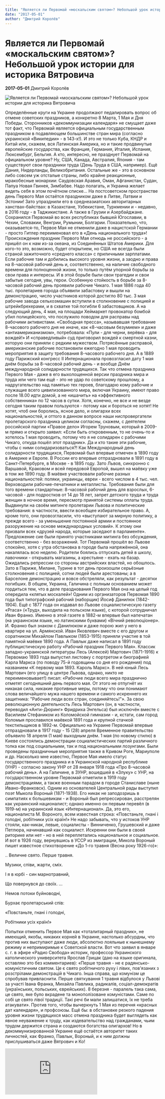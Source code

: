 ```yaml
---
title: "Является ли Первомай «москальским святом»? Небольшой урок истории для историка Вятровича"
date: "2017-05-01"
author: "Дмитрий Королёв"
---
```


# Является ли Первомай «москальским святом»? Небольшой урок истории для историка Вятровича

**2017-05-01** Дмитрий Королёв

![Является ли Первомай «москальским святом»? Небольшой урок истории для историка Вятровича](http://www.2000.ua/modules/pages/pictures/1000x1000/16764_8032aa2a3cd7d810a5c1f4dd92fde906_8296.jpg)

Определённые круги на Украине продолжают педалировать вопрос об отмене советских праздников, а конкретно 8 Марта, 1 Мая и Дня Победы. Сторонников «декоммунизации календаря» не смущает даже тот факт, что Первомай является официальным государственным праздником в подавляющем большинстве стран мира (согласно украинской «Википедии» - в 143-х!). И это не только Куба, КНДР и Китай или, скажем, вся Латинская Америка, но и такие продвинутые европейские государства, как Франция, Германия, Италия, Испания, Люксембург, Бельгия. А кто, интересно, не празднует Первомай на официальном уровне? Ну, США, Канада, Австралия, Япония - там существуют свои праздники труда (День Труда в США, например). Ещё Дания, Нидерланды, Великобритания. Остальные же - это в основном либо совсем уж отсталые страны, либо крайне реакционные, мракобесные монархии: Саудовская Аравия, Оман, Афганистан, Судан, Папуа Новая Гвинея, Зимбабве. Надо полагать, и Украина желает видеть себя в этом почётном списке... На постсоветском пространстве день Первого Мая остаётся праздником даже в Литве, Латвии и Эстонии! Зато упразднили его в среднеазиатских авторитарных ханствах-байствах: в Казахстане, Узбекистане, Туркмении и - недавно, в 2016 году - в Таджикистане. А также в Грузии и Азербайджане. Сохранился Первомай во всех республиках бывшей Югославии, в Чехии, Словакии, Венгрии, Румынии, Болгарии. Показательно, что, оказывается-то, Первое Мая не отменили даже в нацистской Германии - просто Гитлер переименовал его в «День национального труда»! Происхождения праздник Первого Мая отнюдь не российского - а пришёл он к нам из-за океана, из Соединённых Штатов Америки. Для кого-то это, возможно, будет открытием, но США не всегда были страной зажиточного «среднего класса» с приличными зарплатами. Если рабочие там и добились высокого уровня жизни, а заодно и права на 8-часовой рабочий день и, соответственно, на наличие свободного времени для полноценной жизни, то только путём упорной борьбы за свои права и интересы. И в этой борьбе были свои трагедии и свои забытые сегодня, увы, герои. Особенную стойкость в борьбе за 8-часовой рабочий день проявили рабочие Чикаго. 1 мая 1886 года 40 тыс. пролетариев города объявили забастовку и вышли на демонстрацию, число участников которой достигло 80 тыс. 3 мая рабочие завода сельхозмашин вступили в столкновение с полицией и штрейкбрехерами, и в схватке той погибли 6 забастовщиков. А на следующий день, 4 мая, на площади Хеймаркет провокатор бомбой убил полицейского, что послужило поводом для расправы над рабочими активистами. «Свободная пресса», называвшая требование 8-часового рабочего дня не иначе, как «8-часовым безумием» и даже «антиамериканизмом», потребовала: «Пули - для черни, верёвка - для вождей!» И «справедливый» суд приговорил вождей к смертной казни, которую они приняли с редким мужеством. Потрясённые расправой, американские рабочие постановили ежегодно 1 мая проводить мероприятия в защиту требования 8-часового рабочего дня. А в 1889 году Парижский конгресс II Интернационала провозгласил дату 1 мая днём борьбы за 8-часовой рабочий день - и вообще Днём международной солидарности трудящихся. Так что отмена праздника Первого Мая - даже в его выхолощенной версии праздника мира и труда или чего там ещё - это не удар по советскому прошлому, а надругательство над памятью тех героев, благодарю кому рабочие и служащие всего цивилизованного мира, включая Украину, имеют право после 18.00 идти домой, а не «ишачить» на «эффективного собственника» по 12 часов в сутки. Хотя, конечно, не все и не везде сегодня таким правом пользуются - потому как и бороться не хотят! Не хотят, чтоб они боролись, ясное дело, и олигархи всех национальностей, и оттого в данном вопросе наши ниспровергатели пролетарского праздника целиком согласны, скажем, с деятелем российской партии «Правое дело» Игорем Труновым, который в 2009-м прямо и открыто заявил: «Если быть откровенным, то не очень-то и хотелось 1 мая проводить, потому что я не солидарен с рабочими Чикаго, откуда пошёл этот праздник». Да и кто такие эти рабочие, чтобы с ними солидаризоваться?! Как Международный день солидарности трудящихся, Первомай был впервые отмечен в 1890 году в Америке и Европе. В России его впервые отпраздновали в 1891 году в Санкт-Петербурге, в Москве - в 1895 году. Зато Львов, синхронно с Варшавой, Краковом и всей передовой Европой, вышел на маёвку уже в том же 1890 году. В маёвке участвовали рабочие разных национальностей: поляки, украинцы, евреи - всего числом в 4 тыс. чел. Верховодили рабочие-печатники и металлисты. Требования были для того времени стандартные: 8-часовой рабочий день для взрослых, 6-часовой - для подростков от 14 до 18 лет, запрет детского труда и труда женщин в ночное время, пересмотр принятой системы оплаты труда. Выдвинули на своём митинге пролетарии Львова и политические требования: в частности, ввести всеобщее избирательное право. А, кроме того, они провозгласили, что «выступают за мирную политику, а прежде всего - за уменьшение постоянной армии и постоянное разоружение на основе международных условий». К этому они призвали всех «друзей народа, которые заседают в парламенте». Предложение сие были принято участниками митинга без обсуждения, соответственно - без возражений. Тот Первомай прошёл во Львове спокойно, хотя с утра обстановка в городе была напряжённой, она накалялась всю неделю. Родители боялись отпускать детей в школу, лавочники - открывать магазины, а крестьяне - ехать на базар. Ожидались репрессии со стороны австрийских властей, но обошлось. Зато в Париже, Милане, Турине в тот день произошли серьёзные столкновения с полицией, сотни людей были арестованы; а в Барселоне демонстрацию и вовсе обстреляли, как результат - десятки погибших. В общем, Украина, Галичина с полным основанием может гордиться тем, что в деле празднования Первого Мая она на целый год опередила «клятых москалей»! Одним из организаторов Первомая 1890 года был типографский рабочий (наборщик) Йосиф Данилюк (1842-1904). Ещё с 1877 года он издавал во Львове социалистическую газету «Praca» («Труд», выходила на польском языке), с которой сотрудничал Иван Франко. Именно в этой газете в 1882-м впервые был напечатан (на украинском языке, но латинскими буквами) «Вічний революціонер». И. Франко был знаком с Данилюком и даже порою жил у него в квартире на ул. Армянской. Иван Яковлевич вместе с его другом и соратником Михайлом Павлыком (1853-1915) приняли участие в той памятной маёвке 1890 года. А Павлык даже написал в 1891 году публицистическую работу «Рабочий праздник Первого Мая». Классик западно-украинской литературы Лесь (Алексей) Мартович (1871-1916) к Первомаю 1893 года выпустил листовку с портретом и биографией Карла Маркса (по поводу 75-й годовщины со дня его рождения) под названием «К первому мая 1893. Кароль Маркс». В ней юный Лесь Мартович (его улицу в центре Львова, однако, никто не переименовывает!) писал: «Рабочие люди всего мира празднично отметят сегодняшний день первого мая. От этого не отпугнёт их никакая сила, никакие противные меры, потому что они понимают слова величайшего мужа нашего времени и самого искреннего их защитника: "Рабочие люди всех стран, соединяйтесь!"». За свою революционную деятельность Лесь Мартович (он, в частности, переводил «Анти-Дюринг» Фридриха Энгельса) был исключён вместе с Василием Стефаником из Коломойской гимназии - и, кстати, сам город Коломыя прославился маёвкой 1891 года и крупной стачкой текстильщиков в 1892-м. Официально на Украине Первомай впервые отпраздновали в 1917 году - 15 (28) апреля Временное правительство объявило 18 апреля (1 мая) выходным днём. 1 мая (по новому стилю) в Киеве состоялись демонстрации социалистических партий различного толка как под социальными, так и под национальными лозунгами. Были проведены праздничные мероприятия также в Кривом Роге, Мариуполе и др. Насколько мне известно, Первое Мая имело статус государственного праздника и в Украинской народной республике (УНР) - согласно закону УНР от 28 января 1918 года «Про 8-часовой рабочий день». А на Галичине, в ЗУНР, вошедшей в «Злуку» с УНР, на государственном уровне Первомай отметили в 1919 году демонстрациями, а также военным парадом в городе Станиславе (ныне Ивано-Франковск). Одним из основателей Центральной рады выступил поэт Мыкола Вороный (1871-1938). Его никак не заподозришь в симпатиях к большевикам - и Вороный был репрессирован, расстрелян как украинский националист; однако именно он первым перевёл (в 1919-м) на украинский язык «Интернационал». Да, это его, националиста М. Вороного, всем известная строка: «Повстаньте, гнані і голодні, робітники усіх країн!» Не надо забывать, что у истоков УНР стояли, как-никак, левые, социалисты - Винниченко, Грушевский и даже Петлюра, начинавший как социалист. Искренни они были в своей риторике или нет - но в ней переплетались национальное и социальное. И вот в 1926 году, вернувшись в УССР из эмиграции, Микола Вороный пишет известное стихотворение «До 1-го травня (Весна року 1926-го)»:

.. Величне свято. Перше травня.

Музики, співи, жарти, сміх.

І я в юрбі - син марнотравний, 

Що повернувся до своїх. ...

Немов потоки буйноводні,

Бурхає пролетарський спів: 

«Повстаньте, гнані і голодні,

Робітники усіх країн!» 

Попытки отменить Первое Мая как «тоталитарный праздник», не имеющий, якобы, никаких корней в Украине, настолько абсурдны, что против них выступают даже люди, абсолютно лояльные к нынешнему режиму и непримиримые к Советской власти. Вот что заявил в январе с. г. в эфире «Радио Свобода» историк, профессор Украинского католического университета Ярослав Грицак (даю на языке оригинала, оставляю это без комментариев): «Перше травня - не є радянсько-комуністичним святом. Це є свято робітничого руху і лівих, пов'язаних з розстрілами демонстрацій в Чикаго. Інша справа, що комунізм це спробував привласнити. Перше святкування 1 травня відбулося у Львові за участі Івана Франка, Михайла Павлика, радикалів, соціал-демократів (українських, польських, єврейських). 8 березня - паралель така сама, це свято, яке було вкрадене та монополізоване комуністами. Саме по собі це свято лівої традиції. Такі речі би мали залишатися, їх не треба атакувати». Против того, чтобы вычеркнуть 1 Мая из перечня «красных дат календаря», и профсоюзы. Ещё бы: в обстановке резкого падения уровня жизни трудящихся масс отмена праздника будет выглядеть как явное неуважение к труду, как издевательство над гражданами, чьим трудом держится страна и создаются богатства олигархов! Но в декоммунизированной Украине ещё остаётся авторитет таких личностей, как Франко, Павлык, Вороный, и к ним должны прислушиваться даже Вятрович и Ко!

![undefined](http://www.2000.ua/blogi/avtorskie-kolonki_blogi/javljaetsja-li-pervomai-moskalskim-svjatom_.htm)